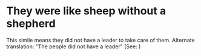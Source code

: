 
# They were like sheep without a shepherd
This simile means they did not have a leader to take care of them. Alternate translation: "The people did not have a leader" (See: )